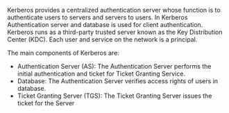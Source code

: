Kerberos provides a centralized authentication server whose function is to authenticate users to servers and servers to users. In Kerberos Authentication server and database is used for client authentication. Kerberos runs as a third-party trusted server known as the Key Distribution Center (KDC). Each user and service on the network is a principal.

The main components of Kerberos are:

* Authentication Server (AS):
The Authentication Server performs the initial authentication and ticket for Ticket Granting Service.
* Database:
The Authentication Server verifies access rights of users in database.
* Ticket Granting Server (TGS):
The Ticket Granting Server issues the ticket for the Server
